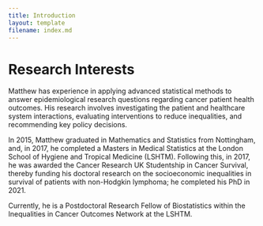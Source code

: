 ```yaml
---
title: Introduction
layout: template
filename: index.md
---
```



# Research Interests

Matthew has experience in applying advanced statistical methods to answer epidemiological research questions regarding cancer patient health outcomes. His research involves investigating the patient and healthcare system interactions, evaluating interventions to reduce inequalities, and recommending key policy decisions.

In 2015, Matthew graduated in Mathematics and Statistics from Nottingham, and, in 2017, he completed a Masters in Medical Statistics at the London School of Hygiene and Tropical Medicine (LSHTM). Following this, in 2017, he was awarded the Cancer Research UK Studentship in Cancer Survival, thereby funding his doctoral research on the socioeconomic inequalities in survival of patients with non-Hodgkin lymphoma; he completed his PhD in 2021.

Currently, he is a Postdoctoral Research Fellow of Biostatistics within the Inequalities in Cancer Outcomes Network at the LSHTM.
